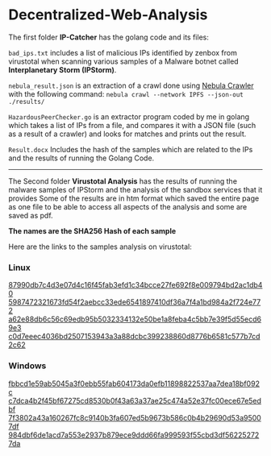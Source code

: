 # Decentralized-Web-Analysis

The first folder **IP-Catcher** has the golang code and its files:

`bad_ips.txt` includes a list of malicious IPs identified by zenbox from virustotal when scanning various samples of a Malware botnet called **Interplanetary Storm (IPStorm)**.

`nebula_result.json` is an extraction of a crawl done using [Nebula Crawler](https://github.com/dennis-tra/nebula) with the following command: 
```nebula crawl --network IPFS --json-out ./results/```

`HazardousPeerChecker.go` is an extractor program coded by me in golang which takes a list of IPs from a file, and compares it with a JSON file (such as a result of a crawler) and looks for matches and prints out the result.

`Result.docx` Includes the hash of the samples which are related to the IPs and the results of running the Golang Code.

--------------
The Second folder **Virustotal Analysis** has the results of running the malware samples of IPStorm and the analysis of the sandbox services that it provides
Some of the results are in htm format which saved the entire page as one file to be able to access all aspects of the analysis and some are saved as pdf.

**The names are the SHA256 Hash of each sample**

Here are the links to the samples analysis on virustotal:

### Linux

[87990db7c4d3e07d4c16f45fab3efd1c34bcce27fe692f8e009794bd2ac1db40](https://www.virustotal.com/gui/file/87990db7c4d3e07d4c16f45fab3efd1c34bcce27fe692f8e009794bd2ac1db40)
[5987472321673fd54f2aebcc33ede6541897410df36a7f4a1bd984a2f724e772](https://www.virustotal.com/gui/file/5987472321673fd54f2aebcc33ede6541897410df36a7f4a1bd984a2f724e772)
[a62e88db6c56c69edb95b5032334132e50be1a8feba4c5bb7e39f5d55ecd69e3](https://www.virustotal.com/gui/file/a62e88db6c56c69edb95b5032334132e50be1a8feba4c5bb7e39f5d55ecd69e3)
[c0d7eeec4036bd2507153943a3a88dcbc399238860d8776b6581c577b7cd2c62](https://www.virustotal.com/gui/file/c0d7eeec4036bd2507153943a3a88dcbc399238860d8776b6581c577b7cd2c62)

### Windows
[fbbcd1e59ab5045a3f0ebb55fab604173da0efb11898822537aa7dea18bf092c](https://www.virustotal.com/gui/file/fbbcd1e59ab5045a3f0ebb55fab604173da0efb11898822537aa7dea18bf092c )
[c7dca4b2f45bf67275cd8530b0f43a63a37ae25c474a52e37fc00ece67e5edbf](https://www.virustotal.com/gui/file/c7dca4b2f45bf67275cd8530b0f43a63a37ae25c474a52e37fc00ece67e5edbf)
[7f3802a43a160267fc8c9140b3fa607ed5b9673b586c0b4b29690d53a95007df](https://www.virustotal.com/gui/file/7f3802a43a160267fc8c9140b3fa607ed5b9673b586c0b4b29690d53a95007df)
[984dbf6de1acd7a553e2937b879ece9ddd66fa999593f55cbd3df562252727da](https://www.virustotal.com/gui/file/984dbf6de1acd7a553e2937b879ece9ddd66fa999593f55cbd3df562252727da)
